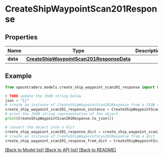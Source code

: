 # CreateShipWaypointScan201Response


## Properties

Name | Type | Description | Notes
------------ | ------------- | ------------- | -------------
**data** | [**CreateShipWaypointScan201ResponseData**](CreateShipWaypointScan201ResponseData.md) |  | 

## Example

```python
from spacetraders.models.create_ship_waypoint_scan201_response import CreateShipWaypointScan201Response

# TODO update the JSON string below
json = "{}"
# create an instance of CreateShipWaypointScan201Response from a JSON string
create_ship_waypoint_scan201_response_instance = CreateShipWaypointScan201Response.from_json(json)
# print the JSON string representation of the object
print(CreateShipWaypointScan201Response.to_json())

# convert the object into a dict
create_ship_waypoint_scan201_response_dict = create_ship_waypoint_scan201_response_instance.to_dict()
# create an instance of CreateShipWaypointScan201Response from a dict
create_ship_waypoint_scan201_response_from_dict = CreateShipWaypointScan201Response.from_dict(create_ship_waypoint_scan201_response_dict)
```
[[Back to Model list]](../README.md#documentation-for-models) [[Back to API list]](../README.md#documentation-for-api-endpoints) [[Back to README]](../README.md)


